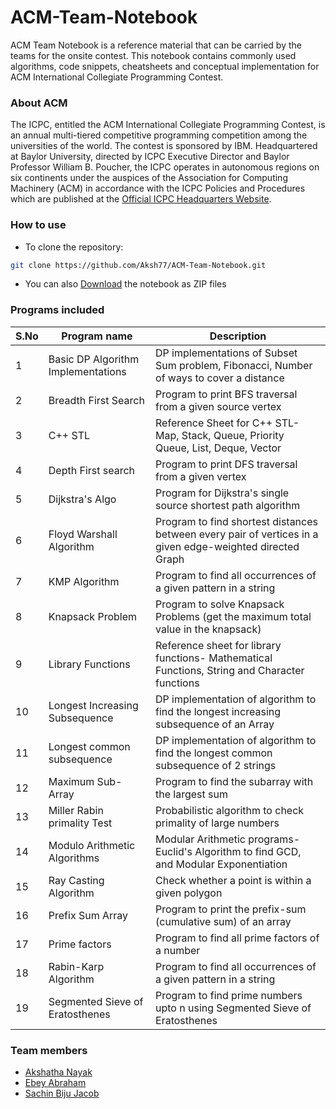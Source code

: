 # ACM-Team-Notebook

ACM Team Notebook is a reference material that can be carried by the teams for the onsite contest.
This notebook contains commonly used algorithms, code snippets, cheatsheets and conceptual implementation for ACM International Collegiate Programming Contest. 


### About ACM
The ICPC, entitled the ACM International Collegiate Programming Contest, is an annual multi-tiered competitive programming competition among the universities of the world. The contest is sponsored by IBM. Headquartered at Baylor University, directed by ICPC Executive Director and Baylor Professor William B. Poucher, the ICPC operates in autonomous regions on six continents under the auspices of the Association for Computing Machinery (ACM) in accordance with the ICPC Policies and Procedures which are published at the [Official ICPC Headquarters Website](https://icpc.baylor.edu/).

### How to use
* To clone the repository:

 ```bash
 git clone https://github.com/Aksh77/ACM-Team-Notebook.git
 ```
* You can also [Download](https://github.com/Aksh77/ACM-Team-Notebook/archive/master.zip) the notebook as ZIP files

### Programs included
 
| S.No | Program name | Description |
|--------|--------|--------|
| 1 | Basic DP Algorithm Implementations | DP implementations of Subset Sum problem, Fibonacci, Number of ways to cover a distance |
| 2 | Breadth First Search | Program to print BFS traversal from a given source vertex |
| 3 | C++ STL | Reference Sheet for C++ STL- Map, Stack, Queue, Priority Queue, List, Deque, Vector |
| 4 | Depth First search | Program to print DFS traversal from a given vertex |
| 5 | Dijkstra's Algo | Program for Dijkstra's single source shortest path algorithm |
| 6 | Floyd Warshall Algorithm | Program to find shortest distances between every pair of vertices in a given edge-weighted directed Graph|
| 7 | KMP Algorithm | Program to find all occurrences of a given pattern in a string |
| 8 | Knapsack Problem | Program to solve Knapsack Problems (get the maximum total value in the knapsack) |
| 9 | Library Functions | Reference sheet for library functions- Mathematical Functions, String and Character functions |
| 10 | Longest Increasing Subsequence | DP implementation of algorithm to find the longest increasing subsequence of an Array |
| 11 | Longest common subsequence | DP implementation of algorithm to find the longest common subsequence of 2 strings |
| 12 | Maximum Sub-Array | Program to find the subarray with the largest sum |
| 13 | Miller Rabin primality Test | Probabilistic algorithm to check primality of large numbers |
| 14 | Modulo Arithmetic Algorithms | Modular Arithmetic programs- Euclid's Algorithm to find GCD, and Modular Exponentiation |
| 15 | Ray Casting Algorithm | Check whether a point is within a given polygon |
| 16 | Prefix Sum Array | Program to print the prefix-sum (cumulative sum) of an array |
| 17 | Prime factors | Program to find all prime factors of a number |
| 18 | Rabin-Karp Algorithm | Program to find all occurrences of a given pattern in a string |
| 19 | Segmented Sieve of Eratosthenes | Program to find prime numbers upto n using Segmented Sieve of Eratosthenes |



### Team members
* [Akshatha Nayak](https://github.com/Aksh77)
* [Ebey Abraham](https://github.com/Poirot1729)
* [Sachin Biju Jacob](https://github.com/sachin320)
